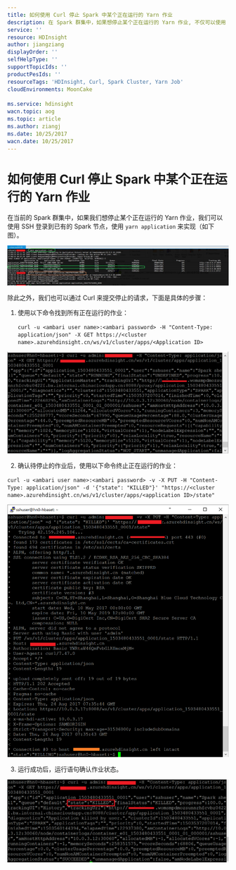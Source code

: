 ```yaml
---
title: 如何使用 Curl 停止 Spark 中某个正在运行的 Yarn 作业
description: 在 Spark 群集中，如果想停止某个正在运行的 Yarn 作业, 不仅可以使用 SSH 登录后来停止，也可以通过 Curl 来提交停止的请求。
service: ''
resource: HDInsight
author: jiangziang
displayOrder: ''
selfHelpType: ''
supportTopicIds: ''
productPesIds: ''
resourceTags: 'HDInsight, Curl, Spark Cluster, Yarn Job'
cloudEnvironments: MoonCake

ms.service: hdinsight
wacn.topic: aog
ms.topic: article
ms.author: ziangj
ms.date: 10/25/2017
wacn.date: 10/25/2017
---
```


# 如何使用 Curl 停止 Spark 中某个正在运行的 Yarn 作业

在当前的 Spark 群集中，如果我们想停止某个正在运行的 Yarn 作业，我们可以使用 SSH 登录到已有的 Spark 节点，使用 `yarn application` 来实现（如下图）。

![01](media/aog-hdinsight-apache-spark-howto-kill-yarn-job-via-curl/01.png)

除此之外，我们也可以通过 Curl 来提交停止的请求，下面是具体的步骤：

1.	使用以下命令找到所有正在运行的作业：

    `curl -u <ambari user name>:<ambari password> -H "Content-Type: application/json" -X GET https://<cluster name>.azurehdinsight.cn/ws/v1/cluster/apps/<Application ID>`

![02](media/aog-hdinsight-apache-spark-howto-kill-yarn-job-via-curl/02.png)

2.	确认待停止的作业后，使用以下命令终止正在运行的作业：

`curl -u <ambari user name>:<ambari password> -v -X PUT -H "Content-Type: application/json" -d '{"state": "KILLED"}' "https://<cluster name>.azurehdinsight.cn/ws/v1/cluster/apps/<application ID>/state"`

![03](media/aog-hdinsight-apache-spark-howto-kill-yarn-job-via-curl/03.png)

3.	运行成功后，运行语句确认作业状态。

![04](media/aog-hdinsight-apache-spark-howto-kill-yarn-job-via-curl/04.png)